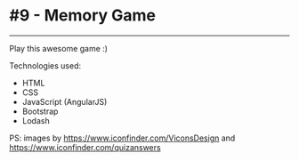 # #9 - Memory Game
---
Play this awesome game :)

Technologies used:
- HTML
- CSS
- JavaScript (AngularJS)
- Bootstrap
- Lodash

PS: images by https://www.iconfinder.com/ViconsDesign and https://www.iconfinder.com/quizanswers
